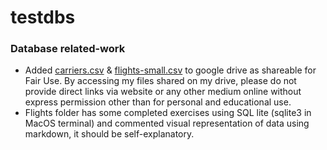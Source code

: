 # testdbs
### Database related-work<br>
+ Added [carriers.csv](https://drive.google.com/open?id=1ccwSQMHkbCqF2kDK8u6WTNUiylCCkiki) & [flights-small.csv](https://drive.google.com/file/d/1ta4sTu0y9-GxTh1tlyZ6bTp-uyLuCCTh/view?usp=sharing) to google drive as shareable for Fair Use. By accessing my files shared on my drive, please do not provide direct links via website or any other medium online without express permission other than for personal and educational use.<br>
+ Flights folder has some completed exercises using SQL lite (sqlite3 in MacOS terminal) and commented visual representation of data using markdown, it should be self-explanatory.

